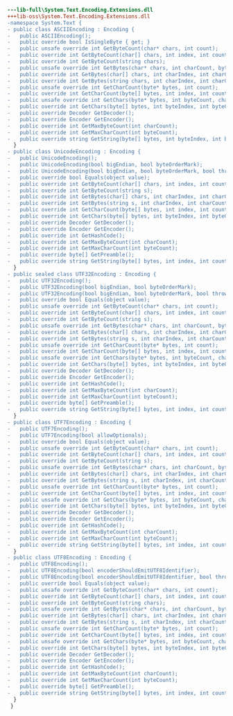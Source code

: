 ﻿```diff
---lib-full\System.Text.Encoding.Extensions.dll
+++lib-oss\System.Text.Encoding.Extensions.dll
-namespace System.Text {
- public class ASCIIEncoding : Encoding {
-   public ASCIIEncoding();
-   public override bool IsSingleByte { get; }
-   public unsafe override int GetByteCount(char* chars, int count);
-   public override int GetByteCount(char[] chars, int index, int count);
-   public override int GetByteCount(string chars);
-   public unsafe override int GetBytes(char* chars, int charCount, byte* bytes, int byteCount);
-   public override int GetBytes(char[] chars, int charIndex, int charCount, byte[] bytes, int byteIndex);
-   public override int GetBytes(string chars, int charIndex, int charCount, byte[] bytes, int byteIndex);
-   public unsafe override int GetCharCount(byte* bytes, int count);
-   public override int GetCharCount(byte[] bytes, int index, int count);
-   public unsafe override int GetChars(byte* bytes, int byteCount, char* chars, int charCount);
-   public override int GetChars(byte[] bytes, int byteIndex, int byteCount, char[] chars, int charIndex);
-   public override Decoder GetDecoder();
-   public override Encoder GetEncoder();
-   public override int GetMaxByteCount(int charCount);
-   public override int GetMaxCharCount(int byteCount);
-   public override string GetString(byte[] bytes, int byteIndex, int byteCount);
  }
- public class UnicodeEncoding : Encoding {
-   public UnicodeEncoding();
-   public UnicodeEncoding(bool bigEndian, bool byteOrderMark);
-   public UnicodeEncoding(bool bigEndian, bool byteOrderMark, bool throwOnInvalidBytes);
-   public override bool Equals(object value);
-   public override int GetByteCount(char[] chars, int index, int count);
-   public override int GetByteCount(string s);
-   public override int GetBytes(char[] chars, int charIndex, int charCount, byte[] bytes, int byteIndex);
-   public override int GetBytes(string s, int charIndex, int charCount, byte[] bytes, int byteIndex);
-   public override int GetCharCount(byte[] bytes, int index, int count);
-   public override int GetChars(byte[] bytes, int byteIndex, int byteCount, char[] chars, int charIndex);
-   public override Decoder GetDecoder();
-   public override Encoder GetEncoder();
-   public override int GetHashCode();
-   public override int GetMaxByteCount(int charCount);
-   public override int GetMaxCharCount(int byteCount);
-   public override byte[] GetPreamble();
-   public override string GetString(byte[] bytes, int index, int count);
  }
- public sealed class UTF32Encoding : Encoding {
-   public UTF32Encoding();
-   public UTF32Encoding(bool bigEndian, bool byteOrderMark);
-   public UTF32Encoding(bool bigEndian, bool byteOrderMark, bool throwOnInvalidCharacters);
-   public override bool Equals(object value);
-   public unsafe override int GetByteCount(char* chars, int count);
-   public override int GetByteCount(char[] chars, int index, int count);
-   public override int GetByteCount(string s);
-   public unsafe override int GetBytes(char* chars, int charCount, byte* bytes, int byteCount);
-   public override int GetBytes(char[] chars, int charIndex, int charCount, byte[] bytes, int byteIndex);
-   public override int GetBytes(string s, int charIndex, int charCount, byte[] bytes, int byteIndex);
-   public unsafe override int GetCharCount(byte* bytes, int count);
-   public override int GetCharCount(byte[] bytes, int index, int count);
-   public unsafe override int GetChars(byte* bytes, int byteCount, char* chars, int charCount);
-   public override int GetChars(byte[] bytes, int byteIndex, int byteCount, char[] chars, int charIndex);
-   public override Decoder GetDecoder();
-   public override Encoder GetEncoder();
-   public override int GetHashCode();
-   public override int GetMaxByteCount(int charCount);
-   public override int GetMaxCharCount(int byteCount);
-   public override byte[] GetPreamble();
-   public override string GetString(byte[] bytes, int index, int count);
  }
- public class UTF7Encoding : Encoding {
-   public UTF7Encoding();
-   public UTF7Encoding(bool allowOptionals);
-   public override bool Equals(object value);
-   public unsafe override int GetByteCount(char* chars, int count);
-   public override int GetByteCount(char[] chars, int index, int count);
-   public override int GetByteCount(string s);
-   public unsafe override int GetBytes(char* chars, int charCount, byte* bytes, int byteCount);
-   public override int GetBytes(char[] chars, int charIndex, int charCount, byte[] bytes, int byteIndex);
-   public override int GetBytes(string s, int charIndex, int charCount, byte[] bytes, int byteIndex);
-   public unsafe override int GetCharCount(byte* bytes, int count);
-   public override int GetCharCount(byte[] bytes, int index, int count);
-   public unsafe override int GetChars(byte* bytes, int byteCount, char* chars, int charCount);
-   public override int GetChars(byte[] bytes, int byteIndex, int byteCount, char[] chars, int charIndex);
-   public override Decoder GetDecoder();
-   public override Encoder GetEncoder();
-   public override int GetHashCode();
-   public override int GetMaxByteCount(int charCount);
-   public override int GetMaxCharCount(int byteCount);
-   public override string GetString(byte[] bytes, int index, int count);
  }
- public class UTF8Encoding : Encoding {
-   public UTF8Encoding();
-   public UTF8Encoding(bool encoderShouldEmitUTF8Identifier);
-   public UTF8Encoding(bool encoderShouldEmitUTF8Identifier, bool throwOnInvalidBytes);
-   public override bool Equals(object value);
-   public unsafe override int GetByteCount(char* chars, int count);
-   public override int GetByteCount(char[] chars, int index, int count);
-   public override int GetByteCount(string chars);
-   public unsafe override int GetBytes(char* chars, int charCount, byte* bytes, int byteCount);
-   public override int GetBytes(char[] chars, int charIndex, int charCount, byte[] bytes, int byteIndex);
-   public override int GetBytes(string s, int charIndex, int charCount, byte[] bytes, int byteIndex);
-   public unsafe override int GetCharCount(byte* bytes, int count);
-   public override int GetCharCount(byte[] bytes, int index, int count);
-   public unsafe override int GetChars(byte* bytes, int byteCount, char* chars, int charCount);
-   public override int GetChars(byte[] bytes, int byteIndex, int byteCount, char[] chars, int charIndex);
-   public override Decoder GetDecoder();
-   public override Encoder GetEncoder();
-   public override int GetHashCode();
-   public override int GetMaxByteCount(int charCount);
-   public override int GetMaxCharCount(int byteCount);
-   public override byte[] GetPreamble();
-   public override string GetString(byte[] bytes, int index, int count);
  }
 }
```
